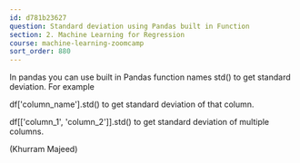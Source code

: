 ```yaml
---
id: d781b23627
question: Standard deviation using Pandas built in Function
section: 2. Machine Learning for Regression
course: machine-learning-zoomcamp
sort_order: 880
---
```


In pandas you can use built in Pandas function names std() to get standard deviation. For example

df['column_name'].std() to get standard deviation of that column.

df[['column_1', 'column_2']].std() to get standard deviation of multiple columns.

(Khurram Majeed)

